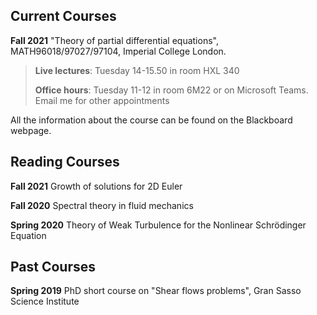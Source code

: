 ## Current Courses

**Fall 2021**  "Theory of partial differential equations", MATH96018/97027/97104, Imperial College London. 

> **Live lectures**: Tuesday 14-15.50 in room HXL 340
>
> **Office hours**: Tuesday 11-12 in room 6M22 or on Microsoft Teams. Email me for other appointments

All the information about the course can be found on the Blackboard webpage.

##   

## Reading Courses

**Fall 2021** Growth of solutions for 2D Euler

**Fall 2020** Spectral theory in fluid mechanics

**Spring 2020** Theory of Weak Turbulence for the Nonlinear Schrödinger
Equation

## Past Courses

**Spring 2019** PhD short course on "Shear flows problems", Gran Sasso Science Institute
